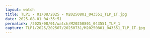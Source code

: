 ```yaml
---
layout: watch
title: TLP1 - 01/08/2025 - M20250801_043551_TLP_1T.jpg
date: 2025-08-01 04:35:51
permalink: /2025/08/01/watch/M20250801_043551_TLP_1
capture: TLP1/2025/202507/20250731/M20250801_043551_TLP_1T.jpg
---
```

